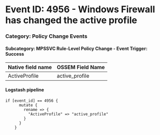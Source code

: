 # Event ID: 4956 - Windows Firewall has changed the active profile
### Category: Policy Change Events
#### Subcategory: MPSSVC Rule-Level Policy Change - Event Trigger: Success

|Native field name            |OSSEM Field Name                   |
|:----------------------------|:----------------------------------|
| ActiveProfile               | active_profile                    |

#### Logstash pipeline

```
if [event_id] == 4956 {
      mutate {
        rename => {
          "ActiveProfile" => "active_profile"
        }
      }
    }
```
